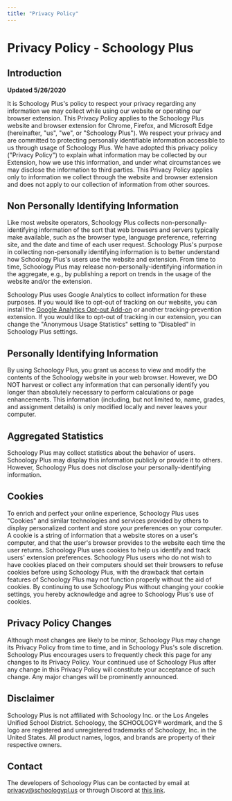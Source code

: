 ```yaml
---
title: "Privacy Policy"
---
```

# Privacy Policy - Schoology Plus

## Introduction

**Updated 5/26/2020**

It is Schoology Plus's policy to respect your privacy regarding any information we may collect while using our website or operating our browser extension. This Privacy Policy applies to the Schoology Plus website and browser extension for Chrome, Firefox, and Microsoft Edge (hereinafter, "us", "we", or "Schoology Plus"). We respect your privacy and are committed to protecting personally identifiable information accessible to us through usage of Schoology Plus. We have adopted this privacy policy ("Privacy Policy") to explain what information may be collected by our Extension, how we use this information, and under what circumstances we may disclose the information to third parties. This Privacy Policy applies only to information we collect through the website and browser extension and does not apply to our collection of information from other sources.

## Non Personally Identifying Information

Like most website operators, Schoology Plus collects non-personally-identifying information of the sort that web browsers and servers typically make available, such as the browser type, language preference, referring site, and the date and time of each user request. Schoology Plus's purpose in collecting non-personally identifying information is to better understand how Schoology Plus's users use the website and extension. From time to time, Schoology Plus may release non-personally-identifying information in the aggregate, e.g., by publishing a report on trends in the usage of the website and/or the extension.

Schoology Plus uses Google Analytics to collect information for these purposes. If you would like to opt-out of tracking on our website, you can install the [Google Analytics Opt-out Add-on](https://chrome.google.com/webstore/detail/google-analytics-opt-out/fllaojicojecljbmefodhfapmkghcbnh?hl=en) or another tracking-prevention extension. If you would like to opt-out of tracking in our extension, you can change the "Anonymous Usage Statistics" setting to "Disabled" in Schoology Plus settings.

## Personally Identifying Information

By using Schoology Plus, you grant us access to view and modify the contents of the Schoology website in your web browser. However, we DO NOT harvest or collect any information that can personally identify you longer than absolutely necessary to perform calculations or page enhancements. This information (including, but not limited to, name, grades, and assignment details) is only modified locally and never leaves your computer. 

## Aggregated Statistics

Schoology Plus may collect statistics about the behavior of users. Schoology Plus may display this information publicly or provide it to others. However, Schoology Plus does not disclose your personally-identifying information.

## Cookies

To enrich and perfect your online experience, Schoology Plus uses "Cookies" and similar technologies and services provided by others to display personalized content and store your preferences on your computer. A cookie is a string of information that a website stores on a user's computer, and that the user's browser provides to the website each time the user returns. Schoology Plus uses cookies to help us identify and track users' extension preferences. Schoology Plus users who do not wish to have cookies placed on their computers should set their browsers to refuse cookies before using Schoology Plus, with the drawback that certain features of Schoology Plus may not function properly without the aid of cookies. By continuing to use Schoology Plus without changing your cookie settings, you hereby acknowledge and agree to Schoology Plus's use of cookies.

## Privacy Policy Changes

Although most changes are likely to be minor, Schoology Plus may change its Privacy Policy from time to time, and in Schoology Plus's sole discretion. Schoology Plus encourages users to frequently check this page for any changes to its Privacy Policy. Your continued use of Schoology Plus after any change in this Privacy Policy will constitute your acceptance of such change. Any major changes will be prominently announced.

## Disclaimer

Schoology Plus is not affiliated with Schoology Inc. or the Los Angeles Unified School District. Schoology, the SCHOOLOGY® wordmark, and the S logo are registered and unregistered trademarks of Schoology, Inc. in the United States. All product names, logos, and brands are property of their respective owners.

## Contact

The developers of Schoology Plus can be contacted by email at [privacy@schoologypl.us](mailto:privacy@schoologypl.us) or through Discord at [this link](https://schoologypl.us/discord).
